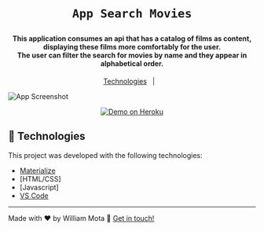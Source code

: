 <h1 align="center">
   
    App Search Movies
</h1>

<p align="center">

<h4 align="center">
  This application consumes an api that has a catalog of films as content, displaying these films more comfortably for the user.
  <br>
The user can filter the search for movies by name and they appear in alphabetical order.
</h4>

<p align="center">
  <a href="#rocket-technologies">Technologies</a>&nbsp;&nbsp;&nbsp;|&nbsp;&nbsp;&nbsp;
</p>

![App Screenshot](https://res.cloudinary.com/dhmkfekt2/image/upload/v1605974939/searchmovies_an85tw.gif)

<p align="center">
  <a href="https://app-searchmovies.herokuapp.com/" target="_blank">
    <img alt="Demo on Heroku" src="https://res.cloudinary.com/dhmkfekt2/image/upload/v1605976288/demo_on_heroku_btn_mqam0k.svg">
  </a>
</p>

## :rocket: Technologies

This project was developed with the following technologies:

- [Materialize](https://materializecss.com/)
- [HTML/CSS]
- [Javascript]
- [VS Code][vscode]

---

Made with ♥ by William Mota :wave: [Get in touch!](https://www.linkedin.com/in/williamdlm/)

[vscode]: https://code.visualstudio.com/
